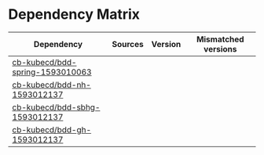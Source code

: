 # Dependency Matrix

Dependency | Sources | Version | Mismatched versions
---------- | ------- | ------- | -------------------
[cb-kubecd/bdd-spring-1593010063](https://github.com/cb-kubecd/bdd-spring-1593010063.git) |  | []() | 
[cb-kubecd/bdd-nh-1593012137](https://github.com/cb-kubecd/bdd-nh-1593012137.git) |  | []() | 
[cb-kubecd/bdd-sbhg-1593012137](https://github.com/cb-kubecd/bdd-sbhg-1593012137.git) |  | []() | 
[cb-kubecd/bdd-gh-1593012137](https://github.com/cb-kubecd/bdd-gh-1593012137.git) |  | []() | 
